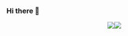 ### Hi there 👋
<p align="center"><img src="https://github-readme-codewars-stats.herokuapp.com/api/?username=Eightmate36603&card&colormode=dark_mode" /><img src="https://leetcode.card.workers.dev/?username=Eightmate36603&height=180&witdh=200" /></div>
<!--
**Eightmate36603/Eightmate36603** is a ✨ _special_ ✨ repository because its `README.md` (this file) appears on your GitHub profile.
![]()
![Leetcode Stats]()
Here are some ideas to get you started:

- 🔭 I’m currently working on ...
- 🌱 I’m currently learning ...
- 👯 I’m looking to collaborate on ...
- 🤔 I’m looking for help with ...
- 💬 Ask me about ...
- 📫 How to reach me: ...
- 😄 Pronouns: ...
- ⚡ Fun fact: ...
-->
